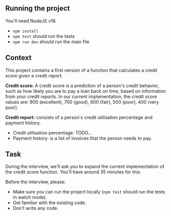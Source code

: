 ## Running the project

You'll need NodeJS v18.

- `npm install`
- `npm test` should run the tests
- `npm run dev` should run the main file

## Context

This project contains a first version of a function that calculates a credit score given a credit report.

**Credit score:** A credit score is a prediction of a person's credit behavior, such as how likely you are to pay a loan back on time, based on information from your credit reports. In our current implementation, the credit score values are: 900 (excellent), 700 (good), 600 (fair), 500 (poor), 400 (very poor).

**Credit report:** consists of a person's credit utilisation percentage and payment history.

- Credit utilisation percentage: TODO...
- Payment history: is a list of invoices that the person needs to pay.

## Task

During the interview, we'll ask you to expand the current implementation of the credit score function. You'll have around 35 minutes for this.

Before the interview, please:

- Make sure you can run the project locally (`npm test` should run the tests in watch mode).
- Get familiar with the existing code.
- Don't write any code.
